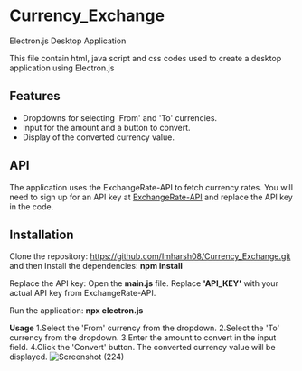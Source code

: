 # Currency_Exchange
Electron.js Desktop Application

This file contain html, java script and css codes used to create a desktop application using Electron.js 
## Features

- Dropdowns for selecting 'From' and 'To' currencies.
- Input for the amount and a button to convert.
- Display of the converted currency value.

## API

The application uses the ExchangeRate-API to fetch currency rates. You will need to sign up for an API key at [ExchangeRate-API](https://www.exchangerate-api.com/) and replace the API key in the code.

## Installation

Clone the repository: https://github.com/Imharsh08/Currency_Exchange.git
and then Install the dependencies: **npm install**

Replace the API key:
Open the **main.js** file.
Replace **'API_KEY'** with your actual API key from ExchangeRate-API.

Run the application: **npx electron.js**

**Usage**
1.Select the 'From' currency from the dropdown.
2.Select the 'To' currency from the dropdown.
3.Enter the amount to convert in the input field.
4.Click the 'Convert' button.
The converted currency value will be displayed.
![Screenshot (224)](https://github.com/Imharsh08/Currency_Exchange/assets/122665995/372fb09e-8bc2-45af-8b89-47cb213e3e21)
